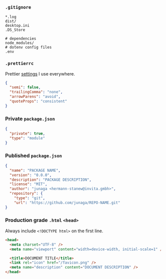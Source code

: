### `.gitignore`

```ignore
*.log
dist/
desktop.ini
.DS_Store

# dependencies
node_modules/
# dotenv config files
.env
```

### `.prettierrc`

Prettier [settings](https://invita.link/prettier-playground) I use everywhere.

```json
{
  "semi": false,
  "trailingComma": "none",
  "arrowParens": "avoid",
  "quoteProps": "consistent"
}
```

### Private `package.json`

```json
{
  "private": true,
  "type": "module"
}
```

### Published `package.json`

```json
{
  "name": "PACKAGE NAME",
  "version": "0.0.0",
  "description": "PACKAGE DESCRIPTION",
  "license": "MIT",
  "author": "junaga <hermann-stanew@invita.gmbh>",
  "repository": {
    "type": "git",
    "url": "https://github.com/junaga/REPO-NAME.git"
}
```

### Production grade `.html` `<head>`

Always include `<!DOCTYPE html>` on the first line.

```html
<head>
  <meta charset="UTF-8" />
  <meta name="viewport" content="width=device-width, initial-scale=1" />

  <title>DOCUMENT TITLE</title>
  <link rel="icon" href="/favicon.png" />
  <meta name="description" content="DOCUMENT DESCRIPTION" />
</head>
```
